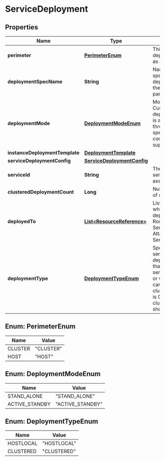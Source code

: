 # ServiceDeployment

## Properties
Name | Type | Description | Notes
------------ | ------------- | ------------- | -------------
**perimeter** | [**PerimeterEnum**](#PerimeterEnum) | This indicates the deployment perimeter, such as a VC cluster or a host. |  [optional]
**deploymentSpecName** | **String** | Name of the deployment spec to be used for deployment, which specifies the OVF provided by the partner and the form factor. | 
**deploymentMode** | [**DeploymentModeEnum**](#DeploymentModeEnum) | Mode of deployment. Currently, only stand alone deployment is supported. It is a single VM deployed through this deployment spec. In future, HA configurations will be supported here. |  [optional]
**instanceDeploymentTemplate** | [**DeploymentTemplate**](DeploymentTemplate.md) |  | 
**serviceDeploymentConfig** | [**ServiceDeploymentConfig**](ServiceDeploymentConfig.md) |  | 
**serviceId** | **String** | The Service to which the service deployment is associated. |  [optional]
**clusteredDeploymentCount** | **Long** | Number of instances in case of clustered deployment. |  [optional]
**deployedTo** | [**List&lt;ResourceReference&gt;**](ResourceReference.md) | List of resource references where service instance be deployed. Ex. Tier 0 Logical Router in case of N-S ServiceInsertion. Service Attachment in case of E-W ServiceInsertion. |  [optional]
**deploymentType** | [**DeploymentTypeEnum**](#DeploymentTypeEnum) | Specifies whether the service VM should be deployed on each host such that it provides partner service locally on the host, or whether the service VMs can be deployed as a cluster. If deployment_type is CLUSTERED, then the clustered_deployment_count should be provided. |  [optional]

<a name="PerimeterEnum"></a>
## Enum: PerimeterEnum
Name | Value
---- | -----
CLUSTER | &quot;CLUSTER&quot;
HOST | &quot;HOST&quot;

<a name="DeploymentModeEnum"></a>
## Enum: DeploymentModeEnum
Name | Value
---- | -----
STAND_ALONE | &quot;STAND_ALONE&quot;
ACTIVE_STANDBY | &quot;ACTIVE_STANDBY&quot;

<a name="DeploymentTypeEnum"></a>
## Enum: DeploymentTypeEnum
Name | Value
---- | -----
HOSTLOCAL | &quot;HOSTLOCAL&quot;
CLUSTERED | &quot;CLUSTERED&quot;
